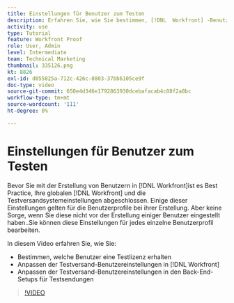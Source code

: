 ```yaml
---
title: Einstellungen für Benutzer zum Testen
description: Erfahren Sie, wie Sie bestimmen, [!DNL  Workfront] -Benutzer erhalten eine Testlizenz und passen dann die Benutzereinstellungen in beiden [!DNL Workfront] und die Backend-Einstellungen.
activity: use
type: Tutorial
feature: Workfront Proof
role: User, Admin
level: Intermediate
team: Technical Marketing
thumbnail: 335126.png
kt: 8826
exl-id: d055825a-712c-426c-8803-37bb6105ce9f
doc-type: video
source-git-commit: 650e4d346e1792863930dcebafacab4c88f2a8bc
workflow-type: tm+mt
source-wordcount: '111'
ht-degree: 0%

---
```


# Einstellungen für Benutzer zum Testen

Bevor Sie mit der Erstellung von Benutzern in [!DNL  Workfront]ist es Best Practice, Ihre globalen [!DNL Workfront] und die Testversandsystemeinstellungen abgeschlossen. Einige dieser Einstellungen gelten für die Benutzerprofile bei ihrer Erstellung. Aber keine Sorge, wenn Sie diese nicht vor der Erstellung einiger Benutzer eingestellt haben..Sie können diese Einstellungen für jedes einzelne Benutzerprofil bearbeiten.


In diesem Video erfahren Sie, wie Sie:

* Bestimmen, welche Benutzer eine Testlizenz erhalten
* Anpassen der Testversand-Benutzereinstellungen in [!DNL  Workfront]
* Anpassen der Testversand-Benutzereinstellungen in den Back-End-Setups für Testsendungen

>[!VIDEO](https://video.tv.adobe.com/v/335126/?quality=12&learn=on)

<!--
Lean More URLs
-->
